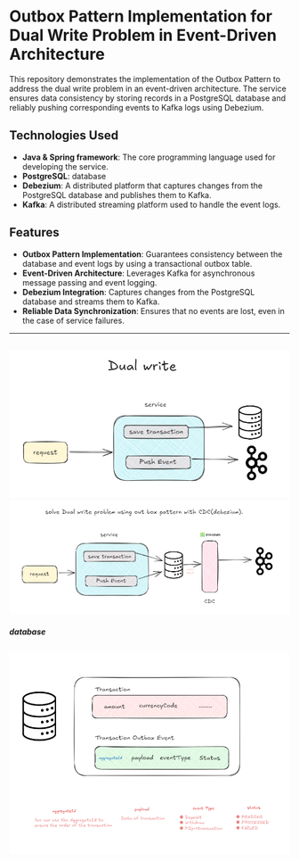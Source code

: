 # Outbox Pattern Implementation for Dual Write Problem in Event-Driven Architecture

This repository demonstrates the implementation of the Outbox Pattern to address the dual write problem in an event-driven architecture. The service ensures data consistency by storing records in a PostgreSQL database and reliably pushing corresponding events to Kafka logs using Debezium.

## Technologies Used

- **Java & Spring framework**: The core programming language used for developing the service.
- **PostgreSQL**: database
- **Debezium**: A distributed platform that captures changes from the PostgreSQL database and publishes them to Kafka.
- **Kafka**: A distributed streaming platform used to handle the event logs.

## Features

- **Outbox Pattern Implementation**: Guarantees consistency between the database and event logs by using a transactional outbox table.
- **Event-Driven Architecture**: Leverages Kafka for asynchronous message passing and event logging.
- **Debezium Integration**: Captures changes from the PostgreSQL database and streams them to Kafka.
- **Reliable Data Synchronization**: Ensures that no events are lost, even in the case of service failures.
-------
![img_1.png](img_1.png)
![img_2.png](img_2.png)
----------
##### database 
## ![img.png](img.png)